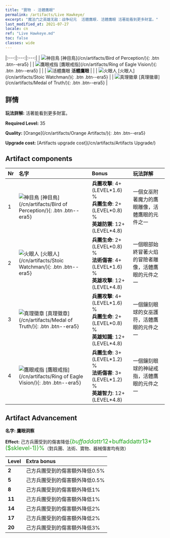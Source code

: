 ```yaml
---
title: "寶物 - 活體鷹眼"
permalink: /artifacts/Live Hawkeye/
excerpt: "魔法门之英雄无敌：战争纪元  活體鷹眼. 活體鷹眼 活著能看到更多財富。"
last_modified_at: 2021-07-27
locale: cn
ref: "Live Hawkeye.md"
toc: false
classes: wide
---
```


  |:---:|:---:|:---:| 
  | ![神目鳥](/images/t/artifact_40331.png) [神目鳥](/cn/artifacts/Bird of Perception/){: .btn .btn--era5} |   | ![鷹眼戒指](/images/t/artifact_40334.png) [鷹眼戒指](/cn/artifacts/Ring of Eagle Vision/){: .btn .btn--era5} | 
  |   | ![活體鷹眼](/images/t/icon_artifact_33.png) **活體鷹眼** |  | 
  | ![火眼人](/images/t/artifact_40332.png) [火眼人](/cn/artifacts/Stoic Watchman/){: .btn .btn--era5} |   | ![真理徽章](/images/t/artifact_40333.png) [真理徽章](/cn/artifacts/Medal of Truth/){: .btn .btn--era5} | 


## 詳情

 **玩法詳解:** 活著能看到更多財富。

 **Required Level:** 35

 **Quality:** [Orange](/cn/artifacts/Orange Artifacts/){: .btn .btn--era5}

 **Upgrade cost:** [Artifacts upgrade cost](/cn/artifacts/Artifacts Upgrade/)



## Artifact components

  | Nr |    名字    |   Bonus | 玩法詳解 | 
  |:---|:-----------|:--------|:------------| 
  | 1 | ![神目鳥](/images/t/artifact_40331.png) [神目鳥](/cn/artifacts/Bird of Perception/){: .btn .btn--era5} | **兵團攻擊**: 4+(LEVEL\*1.6) %<br/>**兵團生命**: 2+(LEVEL\*0.8) %<br/>**英雄防禦**: 12+(LEVEL\*4.8) | 一個女巫附著魔力的鷹眼雕像，活體鷹眼的元件之一 | 
  | 2 | ![火眼人](/images/t/artifact_40332.png) [火眼人](/cn/artifacts/Stoic Watchman/){: .btn .btn--era5} | **兵團生命**: 2+(LEVEL\*0.8) %<br/>**法術傷害**: 4+(LEVEL\*1.6) %<br/>**英雄攻擊**: 12+(LEVEL\*4.8) | 一個眼部始終冒著火焰的冒險者雕像，活體鷹眼的元件之一 | 
  | 3 | ![真理徽章](/images/t/artifact_40333.png) [真理徽章](/cn/artifacts/Medal of Truth/){: .btn .btn--era5} | **兵團攻擊**: 4+(LEVEL\*1.6) %<br/>**兵團生命**: 2+(LEVEL\*0.8) %<br/>**英雄知識**: 12+(LEVEL\*4.8) | 一個鑲刻眼球的女巫護符，活體鷹眼的元件之一 | 
  | 4 | ![鷹眼戒指](/images/t/artifact_40334.png) [鷹眼戒指](/cn/artifacts/Ring of Eagle Vision/){: .btn .btn--era5} | **兵團生命**: 3+(LEVEL\*1.2) %<br/>**法術傷害**: 3+(LEVEL\*1.2) %<br/>**英雄智力**: 12+(LEVEL\*4.8) | 一個鑲刻眼球的神祕戒指，活體鷹眼的元件之一 | 


## Artifact Advancement

 **名字: 鷹眼洞察**

 **Effect:** 己方兵團受到的傷害降低<span style="color: #1ca216;font-size:18px">{$buffaddattr12+$buffaddattr13*($sklevel-1)}%</span>（對兵團、法術、寶物、器械傷害均有效）

  |  Level  |    Extra bonus  | 
  |:--------|:----------------| 
  | **2** | 己方兵團受到的傷害額外降低0.5% | 
  | **5** | 己方兵團受到的傷害額外降低0.5% | 
  | **8** | 己方兵團受到的傷害額外降低1% | 
  | **11** | 己方兵團受到的傷害額外降低1% | 
  | **14** | 己方兵團受到的傷害額外降低2% | 
  | **17** | 己方兵團受到的傷害額外降低2% | 
  | **20** | 己方兵團受到的傷害額外降低3% | 

